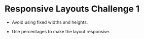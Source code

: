 # Responsive Layouts Challenge 1

* Avoid using fixed widths and heights.

* Use percentages to make the layout responsive.